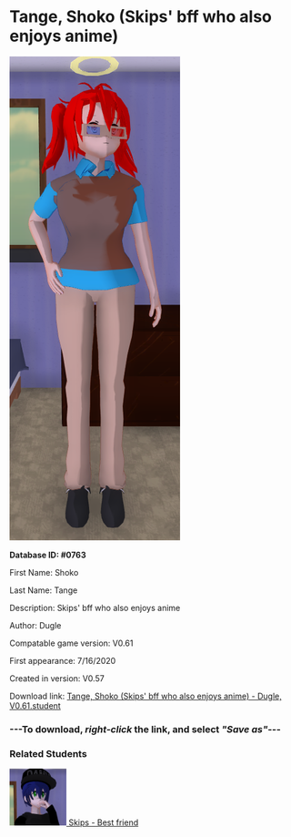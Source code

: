 # Tange, Shoko (Skips' bff who also enjoys anime)

<img src="../../Files/Images/Tange, Shoko (Skips' bff who also enjoys anime).png" title="Tange, Shoko (Skips' bff who also enjoys anime) - Dugle, V0.61">

**Database ID: #0763**

First Name: Shoko

Last Name: Tange

Description: Skips' bff who also enjoys anime

Author: Dugle

Compatable game version: V0.61

First appearance: 7/16/2020

Created in version: V0.57

Download link: <a href="https://raw.githubusercontent.com/Arbiter1223/Daigaku-Gurashi-Custom-Students/master/Files/Student%20Files/Tange%2C%20Shoko%20(Skips'%20bff%20who%20also%20enjoys%20anime)%20-%20Dugle%2C%20V0.61.student">Tange, Shoko (Skips' bff who also enjoys anime) - Dugle, V0.61.student</a>

### ---**To download, _right-click_ the link, and select _"Save as"_**---

### Related Students

<a href="Joplin, Skips (A jerk tsundere with a passion for anime).md"><img src="../../Files/Thumbs/Joplin, Skips (A jerk tsundere with a passion for anime).png" height="100" width="100" title="Joplin, Skips (A jerk tsundere with a passion for anime) - Dugle, V0.61"></a><a href="Joplin, Skips (A jerk tsundere with a passion for anime).md"> Skips - Best friend</a>

